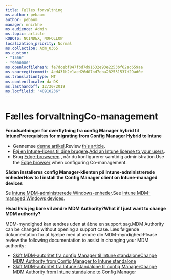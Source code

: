 ```yaml
---
title: Fælles forvaltning
ms.author: pebaum
author: pebaum
manager: mnirkhe
ms.audience: Admin
ms.topic: article
ROBOTS: NOINDEX, NOFOLLOW
localization_priority: Normal
ms.collection: Adm_O365
ms.custom:
- "1556"
- "9000080"
ms.openlocfilehash: fe7dcebf847fbd7d91632e93e2253bf62ac659aa
ms.sourcegitcommit: 4ed431b2e1aed26d07bd7eba282531537d29ad0e
ms.translationtype: MT
ms.contentlocale: da-DK
ms.lasthandoff: 12/30/2019
ms.locfileid: "40910236"
---
```

# <a name="co-management"></a><span data-ttu-id="25d2e-102">Fælles forvaltning</span><span class="sxs-lookup"><span data-stu-id="25d2e-102">Co-management</span></span>

<span data-ttu-id="25d2e-103">**Forudsætninger for overflytning fra config Manager hybrid til Intune**</span><span class="sxs-lookup"><span data-stu-id="25d2e-103">**Prerequisites for migrating from Config Manager Hybrid to Intune**</span></span>

- <span data-ttu-id="25d2e-104">Gennemse [denne artikel](https://docs.microsoft.com/sccm/mdm/deploy-use/migrate-hybridmdm-to-intunesa).</span><span class="sxs-lookup"><span data-stu-id="25d2e-104">Review [this article](https://docs.microsoft.com/sccm/mdm/deploy-use/migrate-hybridmdm-to-intunesa).</span></span>
- <span data-ttu-id="25d2e-105">[Føj en Intune-licens til dine brugere](https://docs.microsoft.com/intune/licenses-assign).</span><span class="sxs-lookup"><span data-stu-id="25d2e-105">[Add an Intune license to your users](https://docs.microsoft.com/intune/licenses-assign).</span></span>
- <span data-ttu-id="25d2e-106">Brug [Edge-browseren](https://www.microsoft.com/windows/microsoft-edge) , når du konfigurerer samtidig administration.</span><span class="sxs-lookup"><span data-stu-id="25d2e-106">Use the [Edge browser](https://www.microsoft.com/windows/microsoft-edge) when configuring Co-management.</span></span>

<span data-ttu-id="25d2e-107">**Sådan installeres config Manager-klienten på Intune-administrerede enheder**</span><span class="sxs-lookup"><span data-stu-id="25d2e-107">**How to I install the Config Manager client on Intune-managed devices**</span></span>

<span data-ttu-id="25d2e-108">Se [Intune MDM-administrerede Windows-enheder](https://docs.microsoft.com/sccm/core/clients/deploy/deploy-clients-to-windows-computers#bkmk_mdm).</span><span class="sxs-lookup"><span data-stu-id="25d2e-108">See [Intune MDM-managed Windows devices](https://docs.microsoft.com/sccm/core/clients/deploy/deploy-clients-to-windows-computers#bkmk_mdm).</span></span>

<span data-ttu-id="25d2e-109">**Hvad hvis jeg bare vil ændre MDM Authority?**</span><span class="sxs-lookup"><span data-stu-id="25d2e-109">**What if I just want to change MDM authority?**</span></span>

<span data-ttu-id="25d2e-110">MDM-myndighed kan ændres uden at åbne en support sag.</span><span class="sxs-lookup"><span data-stu-id="25d2e-110">MDM Authority can be changed without opening a support case.</span></span> <span data-ttu-id="25d2e-111">Læs følgende dokumentation for at hjælpe med at ændre din MDM-myndighed:</span><span class="sxs-lookup"><span data-stu-id="25d2e-111">Please review the following documentation to assist in changing your MDM authority:</span></span>
- [<span data-ttu-id="25d2e-112">Skift MDM-autoritet fra config Manager til Intune standalone</span><span class="sxs-lookup"><span data-stu-id="25d2e-112">Change MDM Authority from Config Manager to Intune standalone</span></span>](https://docs.microsoft.com/sccm/mdm/deploy-use/migrate-change-mdm-authority)
- [<span data-ttu-id="25d2e-113">Skift MDM-autoritet fra Intune standalone til config Manager</span><span class="sxs-lookup"><span data-stu-id="25d2e-113">Change MDM Authority from Intune standalone to Config Manager</span></span>](https://docs.microsoft.com/intune-classic/deploy-use/prerequisites-for-enrollment#what-to-do-if-you-choose-the-wrong-mdm-authority-setting)